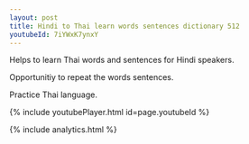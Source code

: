 ```yaml
---
layout: post
title: Hindi to Thai learn words sentences dictionary 512 
youtubeId: 7iYWxK7ynxY
---
```

 
 
Helps to learn Thai words and sentences for Hindi speakers.

Opportunitiy to repeat the words sentences. 

Practice Thai language. 
 
{% include youtubePlayer.html id=page.youtubeId %}
 
 
{% include analytics.html %}